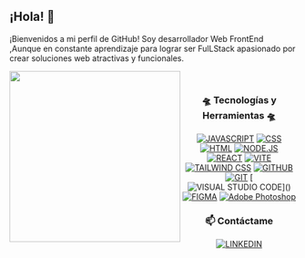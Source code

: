 

<div>
  <h2>¡Hola! 👀 </h2>
  <p>¡Bienvenidos a mi perfil de GitHub! Soy desarrollador Web FrontEnd ,Aunque en constante aprendizaje para lograr ser FulLStack apasionado por crear soluciones web atractivas y funcionales.</p>

   </div>
 <img align="left" src="https://media0.giphy.com/media/v1.Y2lkPTc5MGI3NjExZmc3ZnJucWU3c3ozdnV5ZWJvOTA5Nmlnd3htbmc2cmQ1Mm93OWFvMSZlcD12MV9pbnRlcm5hbF9naWZfYnlfaWQmY3Q9Zw/scRgdAvf0Cur4RXBfG/giphy.gif" width="300" height="300">
  <br>
  <div align="center">
 
  <h3>🛸 Tecnologías y Herramientas 🛸</h3>
  
[![JAVASCRIPT](https://img.shields.io/badge/JAVASCRIPT-%23F7DF1E.svg?&style=width:90px;height:18px;&logo=javascript&logoColor=black)]()
[![CSS](https://img.shields.io/badge/CSS-%231572B6.svg?&style=width:90px;height:18px;&logo=css3&logoColor=white)]()
[![HTML](https://img.shields.io/badge/HTML-%23E34F26.svg?&style=width:90px;height:18px;&logo=html5&logoColor=white)]()
[![NODE.JS](https://img.shields.io/badge/NODE.JS-%23339933.svg?&style=width:90px;height:18px;&logo=node.js&logoColor=white)]()
[![REACT](https://img.shields.io/badge/REACT-%2361DAFB.svg?&style=width:90px;height:18px;&logo=react&logoColor=black)]()
[![VITE](https://img.shields.io/badge/VITE-000000?style=width:90px;height:18px;&logo=vite&logoColor=white&color=8A2BE2)]()
[![TAILWIND CSS](https://img.shields.io/badge/TAILWIND_CSS-%2338B2AC.svg?&style=width:120px;height:18px;&logo=tailwind-css&logoColor=white)]()
[![GITHUB](https://img.shields.io/badge/GITHUB-%23121011.svg?&style=width:90px;height:18px;&logo=github&logoColor=white)]()
[![GIT](https://img.shields.io/badge/GIT-%23F05032.svg?&style=width:90px;height:18px;&logo=git&logoColor=white)]()
[![VISUAL STUDIO CODE](https://img.shields.io/badge/VISUAL_STUDIO_CODE-007ACC?style=for-the-badge&logo=visual-studio-code&logoColor=white&style=width:120px;)]()
[![FIGMA](https://img.shields.io/badge/FIGMA-6555a4?style=width:90px;height:18px;&logo=figma&logoColor=white)]()
[![Adobe Photoshop](https://img.shields.io/badge/ADOBE%20PHOTOSHOP-%2300C8FF.svg?style=width:140px;height:18px;&logo=adobe-photoshop&logoColor=white&color=1B2440)](https://www.flaticon.com/free-icon/adobe-photoshop-logo_1781?k=1680918273460&log-in=google)
  
<h3>📫 Contáctame</h3>

[![LINKEDIN](https://img.shields.io/badge/LINKEDIN-%230077B5.svg?&style=for-the-badge&logo=linkedin&logoColor=white&style=border-radius:0)](https://www.linkedin.com/in/rioseco-joan/)

</div>
